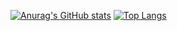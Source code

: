 [![Anurag's GitHub stats](https://github-readme-stats.vercel.app/api?username=TenguOfAshina)](https://github.com/TenguOfAshina/github-readme-stats)
[![Top Langs](https://github-readme-stats.vercel.app/api/top-langs/?username=TenguOfAshina)](https://github.com/TenguOfAshina/github-readme-stats)
